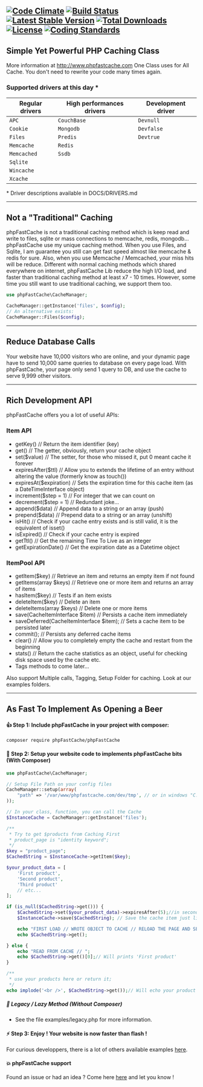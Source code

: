 [![Code Climate](https://codeclimate.com/github/PHPSocialNetwork/phpfastcache/badges/gpa.svg)](https://codeclimate.com/github/PHPSocialNetwork/phpfastcache) [![Build Status](https://travis-ci.org/PHPSocialNetwork/phpfastcache.svg?branch=final)](https://travis-ci.org/PHPSocialNetwork/phpfastcache) [![Latest Stable Version](http://img.shields.io/packagist/v/phpfastcache/phpfastcache.svg)](https://packagist.org/packages/phpfastcache/phpfastcache) [![Total Downloads](http://img.shields.io/packagist/dt/phpfastcache/phpfastcache.svg)](https://packagist.org/packages/phpfastcache/phpfastcache) [![License](https://img.shields.io/packagist/l/phpfastcache/phpfastcache.svg)](https://packagist.org/packages/phpfastcache/phpfastcache) [![Coding Standards](https://img.shields.io/badge/cs-PSR--6--R-yellow.svg)](https://github.com/php-fig/cache) 
---------------------------
Simple Yet Powerful PHP Caching Class
---------------------------
More information at http://www.phpfastcache.com
One Class uses for All Cache. You don't need to rewrite your code many times again.


### Supported drivers at this day *

| Regular drivers | High performances drivers | Development driver |
|-----------------|---------------------------|--------------------|
| `APC`           | `CouchBase`               | `Devnull`          |
| `Cookie`        | `Mongodb`                 | `Devfalse`         |
| `Files`         | `Predis`                  | `Devtrue`          |
| `Memcache`      | `Redis`                   |                    |
| `Memcached`     | `Ssdb`                    |                    |
| `Sqlite`        |                           |                    |
| `Wincache`      |                           |                    |
| `Xcache`        |                           |                    |

\* Driver descriptions available in DOCS/DRIVERS.md

---------------------------
Not a "Traditional" Caching
---------------------------
phpFastCache is not a traditional caching method which is keep read and write to files, sqlite or mass connections to memcache, redis, mongodb... phpFastCache use my unique caching method.
When you use Files, and Sqlite, I am guarantee you still can get fast speed almost like memcache & redis for sure. Also, when you use Memcache / Memcached, your miss hits will be reduce.
Different with normal caching methods which shared everywhere on internet, phpFastCache Lib reduce the high I/O load, and faster than traditional caching method at least x7 - 10 times.
However, some time you still want to use traditional caching, we support them too.

```php
use phpFastCache\CacheManager;

CacheManager::getInstance('files', $config);
// An alternative exists:
CacheManager::Files($config);

```

---------------------------
Reduce Database Calls
---------------------------

Your website have 10,000 visitors who are online, and your dynamic page have to send 10,000 same queries to database on every page load.
With phpFastCache, your page only send 1 query to DB, and use the cache to serve 9,999 other visitors.

---------------------------
Rich Development API
---------------------------

phpFastCache offers you a lot of useful APIs:

### Item API
- getKey() // Return the item identifier (key)
- get() // The getter, obviously, return your cache object
- set($value) // The setter, for those who missed it, put 0 meant cache it forever
- expiresAfter($ttl) // Allow you to extends the lifetime of an entry without altering the value (formerly know as touch())
- expiresAt($expiration) // Sets the expiration time for this cache item (as a DateTimeInterface object)
- increment($step = 1) // For integer that we can count on
- decrement($step = 1) // Redundant joke...
- append($data) // Append data to a string or an array (push)
- prepend($data) // Prepend data to a string or an array (unshift)
- isHit() // Check if your cache entry exists and is still valid, it is the equivalent of isset()
- isExpired() // Check if your cache entry is expired
- getTtl() // Get the remaining Time To Live as an integer
- getExpirationDate() // Get the expiration date as a Datetime object

### ItemPool API
- getItem($key) // Retrieve an item and returns an empty item if not found
- getItems(array $keys) // Retrieve one or more item and returns an array of items
- hasItem($key) // Tests if an item exists
- deleteItem($key) // Delete an item
- deleteItems(array $keys) // Delete one or more items
- save(CacheItemInterface $item) // Persists a cache item immediately
- saveDeferred(CacheItemInterface $item); // Sets a cache item to be persisted later
- commit(); // Persists any deferred cache items
- clear() // Allow you to completely empty the cache and restart from the beginning
- stats() // Return the cache statistics as an object, useful for checking disk space used by the cache etc.
- Tags methods to come later...

Also support Multiple calls, Tagging, Setup Folder for caching. Look at our examples folders.

---------------------------
As Fast To Implement As Opening a Beer
---------------------------


#### :thumbsup: Step 1: Include phpFastCache in your project with composer:


```bash
composer require phpFastCache/phpFastCache
```

#### :construction: Step 2: Setup your website code to implements phpFastCache bits (With Composer)
```php
use phpFastCache\CacheManager;

// Setup File Path on your config files
CacheManager::setup(array(
    "path" => '/var/www/phpfastcache.com/dev/tmp', // or in windows "C:/tmp/"
));

// In your class, function, you can call the Cache
$InstanceCache = CacheManager::getInstance('files');

/**
 * Try to get $products from Caching First
 * product_page is "identity keyword";
 */
$key = "product_page";
$CachedString = $InstanceCache->getItem($key);

$your_product_data = [
    'First product',
    'Second product',
    'Third product'
    // etc...
];

if (is_null($CachedString->get())) {
    $CachedString->set($your_product_data)->expiresAfter(5);//in seconds, also accepts Datetime
	$InstanceCache->save($CachedString); // Save the cache item just like you do with doctrine and entities

    echo "FIRST LOAD // WROTE OBJECT TO CACHE // RELOAD THE PAGE AND SEE // ";
    echo $CachedString->get();

} else {
    echo "READ FROM CACHE // ";
    echo $CachedString->get()[0];// Will prints 'First product'
}

/**
 * use your products here or return it;
 */
echo implode('<br />', $CachedString->get());// Will echo your product list

```

##### :floppy_disk: Legacy / Lazy Method (Without Composer)
* See the file examples/legacy.php for more information.

#### :zap: Step 3: Enjoy ! Your website is now faster than flash !
For curious developpers, there is a lot of others available examples [here](https://github.com/khoaofgod/phpFastCache/tree/final/examples).

#### :boom: phpFastCache support
Found an issue or had an idea ? Come here [here](https://github.com/PHPSocialNetwork/phpfastcache/issues) and let you know !
